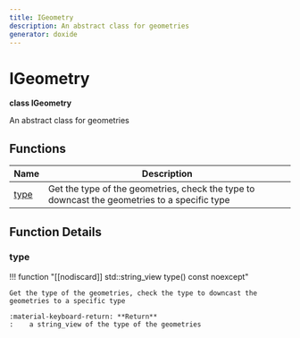 ```yaml
---
title: IGeometry
description: An abstract class for geometries 
generator: doxide
---
```



# IGeometry

**class  IGeometry**



An abstract class for geometries
 




## Functions

| Name | Description |
| ---- | ----------- |
| [type](#type) | Get the type of the geometries, check the type to downcast the geometries to a specific type |

## Function Details

### type<a name="type"></a>
!!! function "[[nodiscard]] std::string_view type() const noexcept"

    
    
    Get the type of the geometries, check the type to downcast the geometries to a specific type
    
    :material-keyboard-return: **Return**
    :    a string_view of the type of the geometries
    
    

